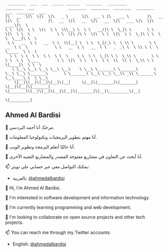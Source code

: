      ________  ___  ___  _____ ______   _______   ________          ________  ___               ________  ________  ________  ________  ___  ________  ___     
    |\   __  \|\  \|\  \|\   _ \  _   \|\  ___ \ |\   ___ \        |\   __  \|\  \             |\   __  \|\   __  \|\   __  \|\   ___ \|\  \|\   ____\|\  \    
    \ \  \|\  \ \  \\\  \ \  \\\__\ \  \ \   __/|\ \  \_|\ \       \ \  \|\  \ \  \            \ \  \|\ /\ \  \|\  \ \  \|\  \ \  \_|\ \ \  \ \  \___|\ \  \   
     \ \   __  \ \   __  \ \  \\|__| \  \ \  \_|/_\ \  \ \\ \       \ \   __  \ \  \            \ \   __  \ \   __  \ \   _  _\ \  \ \\ \ \  \ \_____  \ \  \  
      \ \  \ \  \ \  \ \  \ \  \    \ \  \ \  \_|\ \ \  \_\\ \       \ \  \ \  \ \  \____        \ \  \|\  \ \  \ \  \ \  \\  \\ \  \_\\ \ \  \|____|\  \ \  \ 
       \ \__\ \__\ \__\ \__\ \__\    \ \__\ \_______\ \_______\       \ \__\ \__\ \_______\       \ \_______\ \__\ \__\ \__\\ _\\ \_______\ \__\____\_\  \ \__\
        \|__|\|__|\|__|\|__|\|__|     \|__|\|_______|\|_______|        \|__|\|__|\|_______|        \|_______|\|__|\|__|\|__|\|__|\|_______|\|__|\_________\|__|
                                                                                                                                               \|_________|    
                                                                                                                                                
## Ahmed Al Bardisi                                                                                                                                                        
                                                                                                                                                               

👋 مرحبًا، أنا أحمد البردسي.

👀 أنا مهتم بتطوير البرمجيات وتكنولوجيا المعلومات.

🌱 أنا حاليًا أتعلم البرمجة وتطوير الويب.

💞️ أنا أبحث عن التعاون في مشاريع مفتوحة المصدر والمشاريع التقنية الأخرى.

📫 يمكنك التواصل معي عبر حسابي على تويتر:

- بالعربية: [@ahmedalbardisi](https://twitter.com/ahmedalbardisi)



👋 Hi, I'm Ahmed Al Bardisi.

👀 I'm interested in software development and information technology.

🌱 I'm currently learning programming and web development.

💞️ I'm looking to collaborate on open source projects and other tech projects.

📫 You can reach me through my Twitter accounts:

- English: [@ahmedalbardisi](https://twitter.com/ahmedalbardisi)

